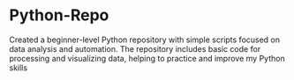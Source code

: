 # Python-Repo
Created a beginner-level Python repository with simple scripts focused on data analysis and automation. The repository includes basic code for processing and visualizing data, helping to practice and improve my Python skills
